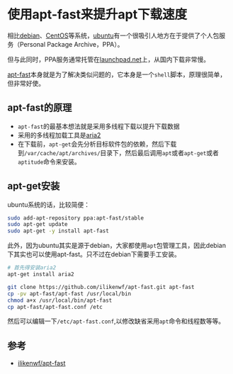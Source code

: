 # 使用apt-fast来提升apt下载速度

相比[debian](https://www.debian.org/)、[CentOS](https://www.centos.org/)等系统，[ubuntu](https://ubuntu.com/)有一个很吸引人地方在于提供了个人包服务（Personal Package Archive，PPA）。

但与此同时，PPA服务通常托管在[launchpad.net](https://launchpad.net/)上，从国内下载非常慢。

[apt-fast](https://github.com/ilikenwf/apt-fast)本身就是为了解决类似问题的，它本身是一个`shell`脚本，原理很简单，但非常好使。

## apt-fast的原理

 - `apt-fast`的最基本想法就是采用多线程下载以提升下载数据
 - 采用的多线程加载工具是[aria2](https://aria2.github.io/)
 - 在下载前，`apt-get`会先分析目标软件包的依赖，然后下载到`/var/cache/apt/archives/`目录下，然后最后调用`apt`或者`apt-get`或者`aptitude`命令来安装。

## apt-get安装

ubuntu系统的话，比较简便：

````bash
sudo add-apt-repository ppa:apt-fast/stable
sudo apt-get update
sudo apt-get -y install apt-fast
````

此外，因为ubuntu其实是源于debian，大家都使用`apt`包管理工具，因此debian下其实也可以使用apt-fast。只不过在debian下需要手工安装。

````bash
# 首先得安装aria2
apt-get install aria2

git clone https://github.com/ilikenwf/apt-fast.git apt-fast
cp -pv apt-fast/apt-fast /usr/local/bin
chmod a+x /usr/local/bin/apt-fast
cp apt-fast/apt-fast.conf /etc
````

然后可以编辑一下`/etc/apt-fast.conf`,以修改缺省采用`apt`命令和线程数等等。

## 参考
 - [ilikenwf/apt-fast](https://github.com/ilikenwf/apt-fast)